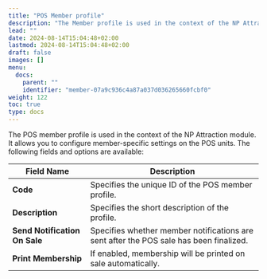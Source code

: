 ```yaml
---
title: "POS Member profile"
description: "The Member profile is used in the context of the NP Attraction module. It allows you to configure member-specific settings on the POS units."
lead: ""
date: 2024-08-14T15:04:48+02:00
lastmod: 2024-08-14T15:04:48+02:00
draft: false
images: []
menu:
  docs:
    parent: ""
    identifier: "member-07a9c936c4a87a037d036265660fcbf0"
weight: 122
toc: true
type: docs
---
```


The POS member profile is used in the context of the NP Attraction module. It allows you to configure member-specific settings on the POS units. The following fields and options are available:


| Field Name      | Description |
| ----------- | ----------- |
| **Code** | Specifies the unique ID of the POS member profile. |
| **Description** | Specifies the short description of the profile. |
| **Send Notification On Sale** | Specifies whether member notifications are sent after the POS sale has been finalized. | 
| **Print Membership** | If enabled, membership will be printed on sale automatically. | 